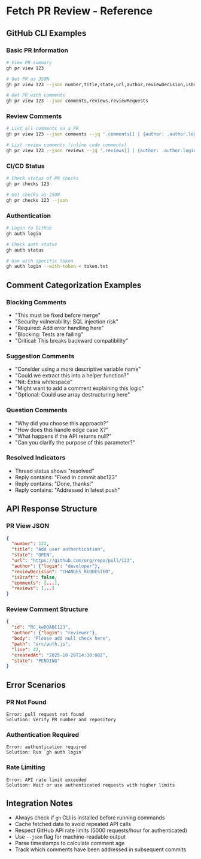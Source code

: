 # Fetch PR Review - Reference

## GitHub CLI Examples

### Basic PR Information
```bash
# View PR summary
gh pr view 123

# Get PR as JSON
gh pr view 123 --json number,title,state,url,author,reviewDecision,isDraft

# Get PR with comments
gh pr view 123 --json comments,reviews,reviewRequests
```

### Review Comments
```bash
# List all comments on a PR
gh pr view 123 --json comments --jq '.comments[] | {author: .author.login, body: .body, createdAt: .createdAt}'

# List review comments (inline code comments)
gh pr view 123 --json reviews --jq '.reviews[] | {author: .author.login, state: .state, body: .body}'
```

### CI/CD Status
```bash
# Check status of PR checks
gh pr checks 123

# Get checks as JSON
gh pr checks 123 --json
```

### Authentication
```bash
# Login to GitHub
gh auth login

# Check auth status
gh auth status

# Use with specific token
gh auth login --with-token < token.txt
```

## Comment Categorization Examples

### Blocking Comments
- "This must be fixed before merge"
- "Security vulnerability: SQL injection risk"
- "Required: Add error handling here"
- "Blocking: Tests are failing"
- "Critical: This breaks backward compatibility"

### Suggestion Comments
- "Consider using a more descriptive variable name"
- "Could we extract this into a helper function?"
- "Nit: Extra whitespace"
- "Might want to add a comment explaining this logic"
- "Optional: Could use array destructuring here"

### Question Comments
- "Why did you choose this approach?"
- "How does this handle edge case X?"
- "What happens if the API returns null?"
- "Can you clarify the purpose of this parameter?"

### Resolved Indicators
- Thread status shows "resolved"
- Reply contains: "Fixed in commit abc123"
- Reply contains: "Done, thanks!"
- Reply contains: "Addressed in latest push"

## API Response Structure

### PR View JSON
```json
{
  "number": 123,
  "title": "Add user authentication",
  "state": "OPEN",
  "url": "https://github.com/org/repo/pull/123",
  "author": {"login": "developer"},
  "reviewDecision": "CHANGES_REQUESTED",
  "isDraft": false,
  "comments": [...],
  "reviews": [...]
}
```

### Review Comment Structure
```json
{
  "id": "RC_kwDOABC123",
  "author": {"login": "reviewer"},
  "body": "Please add null check here",
  "path": "src/auth.js",
  "line": 42,
  "createdAt": "2025-10-20T14:30:00Z",
  "state": "PENDING"
}
```

## Error Scenarios

### PR Not Found
```
Error: pull request not found
Solution: Verify PR number and repository
```

### Authentication Required
```
Error: authentication required
Solution: Run `gh auth login`
```

### Rate Limiting
```
Error: API rate limit exceeded
Solution: Wait or use authenticated requests with higher limits
```

## Integration Notes

- Always check if `gh` CLI is installed before running commands
- Cache fetched data to avoid repeated API calls
- Respect GitHub API rate limits (5000 requests/hour for authenticated)
- Use `--json` flag for machine-readable output
- Parse timestamps to calculate comment age
- Track which comments have been addressed in subsequent commits
